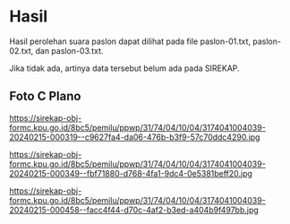 # Hasil

Hasil perolehan suara paslon dapat dilihat pada file paslon-01.txt, paslon-02.txt, dan paslon-03.txt.

Jika tidak ada, artinya data tersebut belum ada pada SIREKAP.

## Foto C Plano

https://sirekap-obj-formc.kpu.go.id/8bc5/pemilu/ppwp/31/74/04/10/04/3174041004039-20240215-000319--c9627fa4-da06-476b-b3f9-57c70ddc4290.jpg

https://sirekap-obj-formc.kpu.go.id/8bc5/pemilu/ppwp/31/74/04/10/04/3174041004039-20240215-000349--fbf71880-d768-4fa1-9dc4-0e5381beff20.jpg

https://sirekap-obj-formc.kpu.go.id/8bc5/pemilu/ppwp/31/74/04/10/04/3174041004039-20240215-000458--facc4f44-d70c-4af2-b3ed-a404b9f497bb.jpg
